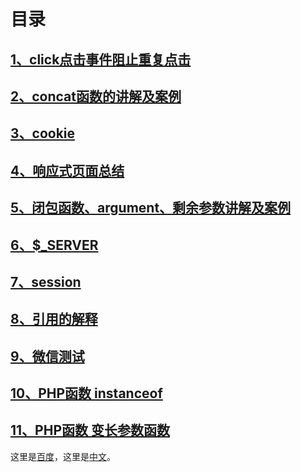 # 目录
## [1、click点击事件阻止重复点击](./click)
## [2、concat函数的讲解及案例](./concat)
## [3、cookie](./cookie)
## [4、响应式页面总结](./html)
## [5、闭包函数、argument、剩余参数讲解及案例](./js/闭包函数、argument、剩余参数.md)
## [6、$_SERVER](./server)
## [7、session](./session)
## [8、引用的解释](./引用)
## [9、微信测试](./微信测试)
## [10、PHP函数 instanceof](./instanceof.php)
## [11、PHP函数 变长参数函数](./operator.php)

[百度]:http://www.baidu.com "www.baidu.com"
[中文]:/click "挺好用"
这里是[百度]，这里是[中文]。



